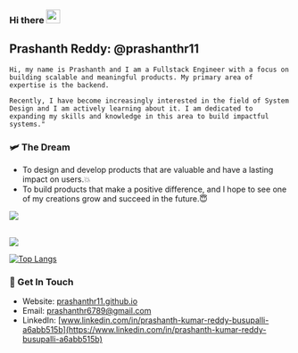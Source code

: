 ### Hi there <img src="https://media.giphy.com/media/hvRJCLFzcasrR4ia7z/giphy.gif" width="25px">


<!--
**prashanthr11/prashanthr11** is a ✨ _special_ ✨ repository because its `README.md` (this file) appears on your GitHub profile.

Here are some ideas to get you started:

- 🔭 I’m currently working on ...
- 🌱 I’m currently learning ...
- 👯 I’m looking to collaborate on ...
- 🤔 I’m looking for help with ...
- 💬 Ask me about ...
- 📫 How to reach me: ...
- 😄 Pronouns: ...
- ⚡ Fun fact: ...
-->

## Prashanth Reddy: @prashanthr11
```
Hi, my name is Prashanth and I am a Fullstack Engineer with a focus on building scalable and meaningful products. My primary area of expertise is the backend.

Recently, I have become increasingly interested in the field of System Design and I am actively learning about it. I am dedicated to expanding my skills and knowledge in this area to build impactful systems."
```

### 🛩 The Dream

-   To design and develop products that are valuable and have a lasting impact on users.💥
-  To build products that make a positive difference, and I hope to see one of my creations grow and succeed in the future.😇

<a href="https://github.com/anuraghazra/github-readme-stats">
  <img align="center" src="https://github-readme-stats.vercel.app/api?username=prashanthr11" />

<br />
<br />


![](https://github-readme-stats.vercel.app/api?username=prashanthr11&hide=contribs,prs)

[![Top Langs](https://github-readme-stats.vercel.app/api/top-langs/?username=prashanthr11)](https://github.com/anuraghazra/github-readme-stats)

### 📱 Get In Touch

-   Website: [prashanthr11.github.io](https://prashanthr11.github.io/)
-   Email: [prashanthr6789@gmail.com](prashanthr6789@gmail.com)
-   LinkedIn: [www.linkedin.com/in/prashanth-kumar-reddy-busupalli-a6abb515b](https://www.linkedin.com/in/prashanth-kumar-reddy-busupalli-a6abb515b)
  
